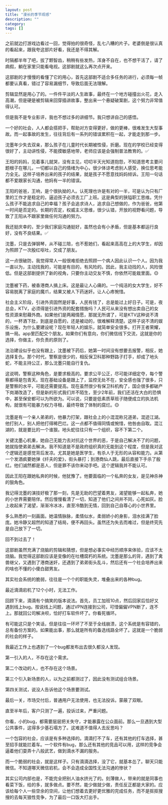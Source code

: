 ```yaml
---
layout: post
title: "漫长的季节观感"
description: ""
category: 
tags: []
---
```


之前就边打游戏边看过一回，觉得拍的很奇怪，乱七八糟的片子。老婆倒是很认真的看起来，跟我夸这部片好看，我还是不得其解。

时隔都半年了吧，拔了颗智齿，稍稍有些发热，浑身不自在，也不想干活了，请了病假，躺在家里只能看电视。这部剧就这么再次点开来。

这部剧的才慢慢的看懂了它的用心，首先这部剧不适合多任务的进行，必须每一帧都要认真看，错过了容易漏细节，导致后面无法理解。

剪辑显然是用心了的。一件件平淡的人生故事，最终在一个地方碰撞出火花，走入高潮，但是硬是被剪辑来回穿插讲故事，整出来一个悬疑破案剧，这个努力非常值得认可。

但是我不是专业影评，我也不想过多的讲细节。我只想讲自己的感悟。


一个好的社会，人人都会搭把手，帮助对方变得更好，做的更棒，很难发生大型事故。而一起事故的发生，往往背后有一系列的错误累积在一起，才能走到那一步。

沈墨年少失去双亲，那么孩子在儿童时代长期被性侵，折磨。现在的学校已经变得很好了，主动讲性侵，不能摸敏感地带，老师应该是会强制普法教育的。✅

王阳的妈妈，见着事儿就哭，没有主见，叨叨半天光知道抱怨，不知道思考主要问题根子在哪儿，一切都以自己的情绪为中心，很少体谅考虑别人感受，换位思考能力全无。这样子培养出来的孩子的结果，就是孩子不愿意找妈妈倾诉。王阳一句话都不爱跟家长沟通，他妈有一半的错误。

王阳的爸爸，王响，是个很执拗的人。认死理也许是有对的一半，可是认为只有厂里的工作才是稳定的，逼迫孩子必须去工厂上班。这是典型的狭隘职工思维。凭什么孩子不能追求自己的幸福？孩子会追求诗人，追求自己想做的，作为爸爸，他第一时间是否定的。长期的否定，权威主义思维，很少认错，开放的视野看问题，导致了王阳从不跟家里做任何沟通的努力。

我还挺庆幸的，至少我们家庭沟通挺好，虽然也会有小矛盾，但是基本都运行良好，没有不良结果。✅

沈墨，只是去弹钢琴，从不碰三陪，也不惹她们，看起来高高在上的大学生，却因为照顾了一次殷红呕吐，交成了朋友。

这一点很破防，我觉得常人一般很难拒绝去照顾一个病人因此认识一个人。因为我一直以为，主动找我的，可能是有目的，有风险的。因此，我主动找的人，风险很低。但是这部剧提供了新的视角，只要你主动交友不慎，你依然可能栽里面。🟡

沈墨被下药，被香港商人搞上床。这是最让人心痛的。一个纯洁的女大学生，好不容易脱离了家庭的魔爪，结果又被人下药迷奸。让人心疼惋惜。

社会主义阶段，引进外资固然是好事，人民有钱了，总是能过上好日子。可是，夜总会，KTV，必须得是引进外资的配套措施吗？人民可从来没有想出卖自己的女性资源来慰藉外商。如果他们是两厢情愿，那就无所谓了，可是KTV这种说不清的，一杯酒下肚，到底是自愿的，还是被动的，很难解释清楚。这样子说不清的娱乐设施，为什么要建设呢？现在年轻人的娱乐，就简单安全很多。打开王者荣耀，搞一局。app里匹配交个朋友。如果你们有意向，你们微信线下交流，这就是你的选择，你做主，你负责的原则了。

法治建设似乎也没有跟上，沈墨被下药后，她第一时间没有想要去报警，相反，她选择复仇。那个时代，警察是很少的，相反保卫科那种野路子打手，却成了地头蛇，不能主持公正，那么沈墨只能自行复仇。

这说明，警察这种角色，是要求极高的。要求公平公正，尽可能详细定夺，每个警察都得是包青天。现在基础设备是跟上了，监控无处不在，安全感也强了很多，只是警察的水平，可能还需要提高。现在虽然很少有保卫科机构了，国企很多都破产下岗潮改造了，但是新的形式我们并不陌生，至少2年前，我们还活在大白的恐惧中，甚至保安都可以为所欲为。可以说，只要是低素质草班子随便成立的执法机构，就很有可能暴力权力寻租，最终导致了体制的腐烂。🟡

沈墨是有一个亲人弟弟的，他暴力打架，跟社会上的小混混称兄道弟，混迹江湖。他打别人，别人把他打得稀巴烂。这一点都不值得同情或惋惜，他咎由自取。混江湖的，就是要比的一个谁狠。地头蛇往往只有一个组织，容不下第二个。

关键沈墨心机重，她自己无能力去对抗这个世界的恶，于是自己解决不了的问题，她就指使弟弟去解决。我不知道是不是政府组织真的无能到这个程度，但是我对这个逻辑还是感觉背后发凉。尤其是她是医学生，有杀人于无形的从容和能力。从第一个发酒疯要她弹《纤夫的爱》，街头暴打；到港商仙人跳，最后直接下手杀了殷红。他们诚然都是恶人，但是罪不该你来动手吧。这个逻辑我并不能认可。

因此王阳在跟她私奔的时候，他犹豫了。他要面临的一个私奔的女友，是见神杀神的狠角色。

我记得沈墨的演技好极了那一刻，先是无助的巴望着男友，渴望能够一起私奔，她的小世界需要陪伴。然后慢慢看清了一切，知道了他们之间并不同，心死如灰。脸上收起来了渴望，渐渐冷冰冰，直至冷酷到无情，回到自己自尊心的小世界里。

多么熟悉的一刻画面。她温情脉脉，柔情似水，柔弱娇小的身影，泪水挂满了脸庞。她冷静又超然的知道了结局，便不再回头。虽然还为失去而难过，但是终究先是自己放下了一切。

回不到过去了！

这部剧虽然充满了烧脑的剪辑和猜想，但是想必事实中经历顺序来体验，应该不太烧脑。我觉得这部剧应该是变像的在吐槽腐朽的系统。沈墨是那么的背，遇到了禽兽继父，又遇到了港商迷奸，还遇到了弟弟街头乱斗，然后还有一个社会培养出来的啥也不懂的小傻白甜男友。

其实社会系统的脆弱，往往是一个个的职能失灵，堆叠出来的各种bug。

最近滴滴宕机了12个小时，无法工作。

回顾下来，滴滴有个搞笑的版本说法。首先，员工加班10点，然后回家后恰好又遇到线上bug。按说线上问题，通过VPN连接到公司，可惜偏偏VPN断了，连不上。那就回公司解决呗，恰好打车软件坏了。你看死循环。

有可能这只是个笑话，但是往往一环坏了不至于全线崩溃，这个系统是有容错的，总有备份方案的。如果能出事，那么就是所有的备选线路全坏了。这就是一个脆弱的社会的样子。


我最近工作上也遇到了一个bug都发布出去很久都没人发现。

第一引入的人，不存在这个需求。

第二个改动的人，也不存在这个场景。

第三个引入新场景的人，以为之前都测过了，因此没有测试组合场景。

第四关测试，说没人告诉他这个场景要测试。

最后一关，市场交付后，普通用户无法使用，也无法投诉。蒙蔽了双眼。

直至半年后，客户只测了一遍，投诉过来，严重问题。


你看，小的bug，都需要层层把关失守，才能暴露在公众面前。那么一旦遇到大型公共事件，这得多少基石塌方了。这难道不值得人去反思吗？


一个包容的社会，应该是有多种选择的。滴滴打不了车，还有其他的打车选择，甚至招手就能拦着车。一个软件有bug，那么还有其他的竞品可以用，这样的竞争会逼着他们耍弄十八般武艺，做到滴水不漏的服务。

而一个脆弱的社会，就是这样子。只有滴滴选择，没了它，就基本怂了。聊天只能微信。不知道哪天微信宕机，会不会造成全国性无法沟通的惨状？

其实公司内部也是，不能完全把别人油水挤光了的。刻薄做人，带来的就是同事也看菜下饭，给的多，就多做点。要不然，能少做就少做，责任反正都是大家的。应该给每个人一些空余的空间，让他们想着去更好更优雅的完成任务，而不是抠抠搜搜的去每天狼性竞争，为了最后一口饭大打出手。
















